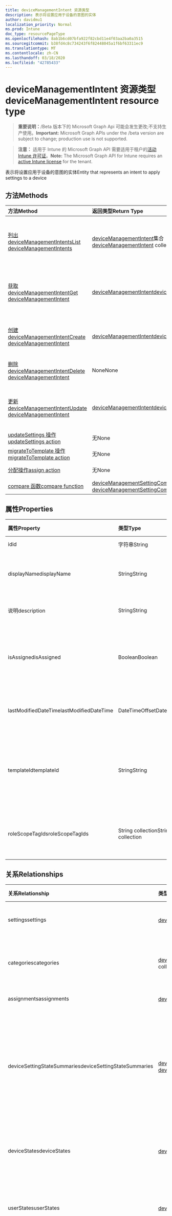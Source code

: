 ```yaml
---
title: deviceManagementIntent 资源类型
description: 表示将设置应用于设备的意图的实体
author: davidmu1
localization_priority: Normal
ms.prod: Intune
doc_type: resourcePageType
ms.openlocfilehash: 8ab1b6cd07bfa922f82cbd11e4f03aa2ba0a3515
ms.sourcegitcommit: b38fd4c8c734243f6f82448045a1f6bf63311ec9
ms.translationtype: MT
ms.contentlocale: zh-CN
ms.lasthandoff: 03/18/2020
ms.locfileid: "42785433"
---
```

# <a name="devicemanagementintent-resource-type"></a><span data-ttu-id="6cd1d-103">deviceManagementIntent 资源类型</span><span class="sxs-lookup"><span data-stu-id="6cd1d-103">deviceManagementIntent resource type</span></span>

> <span data-ttu-id="6cd1d-104">**重要说明：**/Beta 版本下的 Microsoft Graph Api 可能会发生更改;不支持生产使用。</span><span class="sxs-lookup"><span data-stu-id="6cd1d-104">**Important:** Microsoft Graph APIs under the /beta version are subject to change; production use is not supported.</span></span>

> <span data-ttu-id="6cd1d-105">**注意：** 适用于 Intune 的 Microsoft Graph API 需要适用于租户的[活动 Intune 许可证](https://go.microsoft.com/fwlink/?linkid=839381)。</span><span class="sxs-lookup"><span data-stu-id="6cd1d-105">**Note:** The Microsoft Graph API for Intune requires an [active Intune license](https://go.microsoft.com/fwlink/?linkid=839381) for the tenant.</span></span>

<span data-ttu-id="6cd1d-106">表示将设置应用于设备的意图的实体</span><span class="sxs-lookup"><span data-stu-id="6cd1d-106">Entity that represents an intent to apply settings to a device</span></span>

## <a name="methods"></a><span data-ttu-id="6cd1d-107">方法</span><span class="sxs-lookup"><span data-stu-id="6cd1d-107">Methods</span></span>
|<span data-ttu-id="6cd1d-108">方法</span><span class="sxs-lookup"><span data-stu-id="6cd1d-108">Method</span></span>|<span data-ttu-id="6cd1d-109">返回类型</span><span class="sxs-lookup"><span data-stu-id="6cd1d-109">Return Type</span></span>|<span data-ttu-id="6cd1d-110">说明</span><span class="sxs-lookup"><span data-stu-id="6cd1d-110">Description</span></span>|
|:---|:---|:---|
|[<span data-ttu-id="6cd1d-111">列出 deviceManagementIntents</span><span class="sxs-lookup"><span data-stu-id="6cd1d-111">List deviceManagementIntents</span></span>](../api/intune-deviceintent-devicemanagementintent-list.md)|<span data-ttu-id="6cd1d-112">[deviceManagementIntent](../resources/intune-deviceintent-devicemanagementintent.md)集合</span><span class="sxs-lookup"><span data-stu-id="6cd1d-112">[deviceManagementIntent](../resources/intune-deviceintent-devicemanagementintent.md) collection</span></span>|<span data-ttu-id="6cd1d-113">列出[deviceManagementIntent](../resources/intune-deviceintent-devicemanagementintent.md)对象的属性和关系。</span><span class="sxs-lookup"><span data-stu-id="6cd1d-113">List properties and relationships of the [deviceManagementIntent](../resources/intune-deviceintent-devicemanagementintent.md) objects.</span></span>|
|[<span data-ttu-id="6cd1d-114">获取 deviceManagementIntent</span><span class="sxs-lookup"><span data-stu-id="6cd1d-114">Get deviceManagementIntent</span></span>](../api/intune-deviceintent-devicemanagementintent-get.md)|[<span data-ttu-id="6cd1d-115">deviceManagementIntent</span><span class="sxs-lookup"><span data-stu-id="6cd1d-115">deviceManagementIntent</span></span>](../resources/intune-deviceintent-devicemanagementintent.md)|<span data-ttu-id="6cd1d-116">读取[deviceManagementIntent](../resources/intune-deviceintent-devicemanagementintent.md)对象的属性和关系。</span><span class="sxs-lookup"><span data-stu-id="6cd1d-116">Read properties and relationships of the [deviceManagementIntent](../resources/intune-deviceintent-devicemanagementintent.md) object.</span></span>|
|[<span data-ttu-id="6cd1d-117">创建 deviceManagementIntent</span><span class="sxs-lookup"><span data-stu-id="6cd1d-117">Create deviceManagementIntent</span></span>](../api/intune-deviceintent-devicemanagementintent-create.md)|[<span data-ttu-id="6cd1d-118">deviceManagementIntent</span><span class="sxs-lookup"><span data-stu-id="6cd1d-118">deviceManagementIntent</span></span>](../resources/intune-deviceintent-devicemanagementintent.md)|<span data-ttu-id="6cd1d-119">创建新的[deviceManagementIntent](../resources/intune-deviceintent-devicemanagementintent.md)对象。</span><span class="sxs-lookup"><span data-stu-id="6cd1d-119">Create a new [deviceManagementIntent](../resources/intune-deviceintent-devicemanagementintent.md) object.</span></span>|
|[<span data-ttu-id="6cd1d-120">删除 deviceManagementIntent</span><span class="sxs-lookup"><span data-stu-id="6cd1d-120">Delete deviceManagementIntent</span></span>](../api/intune-deviceintent-devicemanagementintent-delete.md)|<span data-ttu-id="6cd1d-121">None</span><span class="sxs-lookup"><span data-stu-id="6cd1d-121">None</span></span>|<span data-ttu-id="6cd1d-122">删除[deviceManagementIntent](../resources/intune-deviceintent-devicemanagementintent.md)。</span><span class="sxs-lookup"><span data-stu-id="6cd1d-122">Deletes a [deviceManagementIntent](../resources/intune-deviceintent-devicemanagementintent.md).</span></span>|
|[<span data-ttu-id="6cd1d-123">更新 deviceManagementIntent</span><span class="sxs-lookup"><span data-stu-id="6cd1d-123">Update deviceManagementIntent</span></span>](../api/intune-deviceintent-devicemanagementintent-update.md)|[<span data-ttu-id="6cd1d-124">deviceManagementIntent</span><span class="sxs-lookup"><span data-stu-id="6cd1d-124">deviceManagementIntent</span></span>](../resources/intune-deviceintent-devicemanagementintent.md)|<span data-ttu-id="6cd1d-125">更新[deviceManagementIntent](../resources/intune-deviceintent-devicemanagementintent.md)对象的属性。</span><span class="sxs-lookup"><span data-stu-id="6cd1d-125">Update the properties of a [deviceManagementIntent](../resources/intune-deviceintent-devicemanagementintent.md) object.</span></span>|
|[<span data-ttu-id="6cd1d-126">updateSettings 操作</span><span class="sxs-lookup"><span data-stu-id="6cd1d-126">updateSettings action</span></span>](../api/intune-deviceintent-devicemanagementintent-updatesettings.md)|<span data-ttu-id="6cd1d-127">无</span><span class="sxs-lookup"><span data-stu-id="6cd1d-127">None</span></span>|<span data-ttu-id="6cd1d-128">尚未记录</span><span class="sxs-lookup"><span data-stu-id="6cd1d-128">Not yet documented</span></span>|
|[<span data-ttu-id="6cd1d-129">migrateToTemplate 操作</span><span class="sxs-lookup"><span data-stu-id="6cd1d-129">migrateToTemplate action</span></span>](../api/intune-deviceintent-devicemanagementintent-migratetotemplate.md)|<span data-ttu-id="6cd1d-130">无</span><span class="sxs-lookup"><span data-stu-id="6cd1d-130">None</span></span>|<span data-ttu-id="6cd1d-131">尚未记录</span><span class="sxs-lookup"><span data-stu-id="6cd1d-131">Not yet documented</span></span>|
|[<span data-ttu-id="6cd1d-132">分配操作</span><span class="sxs-lookup"><span data-stu-id="6cd1d-132">assign action</span></span>](../api/intune-deviceintent-devicemanagementintent-assign.md)|<span data-ttu-id="6cd1d-133">无</span><span class="sxs-lookup"><span data-stu-id="6cd1d-133">None</span></span>|<span data-ttu-id="6cd1d-134">尚未记录</span><span class="sxs-lookup"><span data-stu-id="6cd1d-134">Not yet documented</span></span>|
|[<span data-ttu-id="6cd1d-135">compare 函数</span><span class="sxs-lookup"><span data-stu-id="6cd1d-135">compare function</span></span>](../api/intune-deviceintent-devicemanagementintent-compare.md)|<span data-ttu-id="6cd1d-136">[deviceManagementSettingComparison](../resources/intune-deviceintent-devicemanagementsettingcomparison.md)集合</span><span class="sxs-lookup"><span data-stu-id="6cd1d-136">[deviceManagementSettingComparison](../resources/intune-deviceintent-devicemanagementsettingcomparison.md) collection</span></span>|<span data-ttu-id="6cd1d-137">尚未记录</span><span class="sxs-lookup"><span data-stu-id="6cd1d-137">Not yet documented</span></span>|

## <a name="properties"></a><span data-ttu-id="6cd1d-138">属性</span><span class="sxs-lookup"><span data-stu-id="6cd1d-138">Properties</span></span>
|<span data-ttu-id="6cd1d-139">属性</span><span class="sxs-lookup"><span data-stu-id="6cd1d-139">Property</span></span>|<span data-ttu-id="6cd1d-140">类型</span><span class="sxs-lookup"><span data-stu-id="6cd1d-140">Type</span></span>|<span data-ttu-id="6cd1d-141">说明</span><span class="sxs-lookup"><span data-stu-id="6cd1d-141">Description</span></span>|
|:---|:---|:---|
|<span data-ttu-id="6cd1d-142">id</span><span class="sxs-lookup"><span data-stu-id="6cd1d-142">id</span></span>|<span data-ttu-id="6cd1d-143">字符串</span><span class="sxs-lookup"><span data-stu-id="6cd1d-143">String</span></span>|<span data-ttu-id="6cd1d-144">意向 ID</span><span class="sxs-lookup"><span data-stu-id="6cd1d-144">The intent ID</span></span>|
|<span data-ttu-id="6cd1d-145">displayName</span><span class="sxs-lookup"><span data-stu-id="6cd1d-145">displayName</span></span>|<span data-ttu-id="6cd1d-146">String</span><span class="sxs-lookup"><span data-stu-id="6cd1d-146">String</span></span>|<span data-ttu-id="6cd1d-147">用户给定的显示名称</span><span class="sxs-lookup"><span data-stu-id="6cd1d-147">The user given display name</span></span>|
|<span data-ttu-id="6cd1d-148">说明</span><span class="sxs-lookup"><span data-stu-id="6cd1d-148">description</span></span>|<span data-ttu-id="6cd1d-149">String</span><span class="sxs-lookup"><span data-stu-id="6cd1d-149">String</span></span>|<span data-ttu-id="6cd1d-150">用户提供的说明</span><span class="sxs-lookup"><span data-stu-id="6cd1d-150">The user given description</span></span>|
|<span data-ttu-id="6cd1d-151">isAssigned</span><span class="sxs-lookup"><span data-stu-id="6cd1d-151">isAssigned</span></span>|<span data-ttu-id="6cd1d-152">Boolean</span><span class="sxs-lookup"><span data-stu-id="6cd1d-152">Boolean</span></span>|<span data-ttu-id="6cd1d-153">指示是否将意向分配给用户</span><span class="sxs-lookup"><span data-stu-id="6cd1d-153">Signifies whether or not the intent is assigned to users</span></span>|
|<span data-ttu-id="6cd1d-154">lastModifiedDateTime</span><span class="sxs-lookup"><span data-stu-id="6cd1d-154">lastModifiedDateTime</span></span>|<span data-ttu-id="6cd1d-155">DateTimeOffset</span><span class="sxs-lookup"><span data-stu-id="6cd1d-155">DateTimeOffset</span></span>|<span data-ttu-id="6cd1d-156">上次修改意向的时间</span><span class="sxs-lookup"><span data-stu-id="6cd1d-156">When the intent was last modified</span></span>|
|<span data-ttu-id="6cd1d-157">templateId</span><span class="sxs-lookup"><span data-stu-id="6cd1d-157">templateId</span></span>|<span data-ttu-id="6cd1d-158">String</span><span class="sxs-lookup"><span data-stu-id="6cd1d-158">String</span></span>|<span data-ttu-id="6cd1d-159">创建此目的的模板的 ID （如果有）</span><span class="sxs-lookup"><span data-stu-id="6cd1d-159">The ID of the template this intent was created from (if any)</span></span>|
|<span data-ttu-id="6cd1d-160">roleScopeTagIds</span><span class="sxs-lookup"><span data-stu-id="6cd1d-160">roleScopeTagIds</span></span>|<span data-ttu-id="6cd1d-161">String collection</span><span class="sxs-lookup"><span data-stu-id="6cd1d-161">String collection</span></span>|<span data-ttu-id="6cd1d-162">此实体实例的范围标记列表。</span><span class="sxs-lookup"><span data-stu-id="6cd1d-162">List of Scope Tags for this Entity instance.</span></span>|

## <a name="relationships"></a><span data-ttu-id="6cd1d-163">关系</span><span class="sxs-lookup"><span data-stu-id="6cd1d-163">Relationships</span></span>
|<span data-ttu-id="6cd1d-164">关系</span><span class="sxs-lookup"><span data-stu-id="6cd1d-164">Relationship</span></span>|<span data-ttu-id="6cd1d-165">类型</span><span class="sxs-lookup"><span data-stu-id="6cd1d-165">Type</span></span>|<span data-ttu-id="6cd1d-166">说明</span><span class="sxs-lookup"><span data-stu-id="6cd1d-166">Description</span></span>|
|:---|:---|:---|
|<span data-ttu-id="6cd1d-167">settings</span><span class="sxs-lookup"><span data-stu-id="6cd1d-167">settings</span></span>|<span data-ttu-id="6cd1d-168">[deviceManagementSettingInstance](../resources/intune-deviceintent-devicemanagementsettinginstance.md)集合</span><span class="sxs-lookup"><span data-stu-id="6cd1d-168">[deviceManagementSettingInstance](../resources/intune-deviceintent-devicemanagementsettinginstance.md) collection</span></span>|<span data-ttu-id="6cd1d-169">要应用的所有设置的集合</span><span class="sxs-lookup"><span data-stu-id="6cd1d-169">Collection of all settings to be applied</span></span>|
|<span data-ttu-id="6cd1d-170">categories</span><span class="sxs-lookup"><span data-stu-id="6cd1d-170">categories</span></span>|<span data-ttu-id="6cd1d-171">[deviceManagementIntentSettingCategory](../resources/intune-deviceintent-devicemanagementintentsettingcategory.md)集合</span><span class="sxs-lookup"><span data-stu-id="6cd1d-171">[deviceManagementIntentSettingCategory](../resources/intune-deviceintent-devicemanagementintentsettingcategory.md) collection</span></span>|<span data-ttu-id="6cd1d-172">在意向中设置类别的集合</span><span class="sxs-lookup"><span data-stu-id="6cd1d-172">Collection of setting categories within the intent</span></span>|
|<span data-ttu-id="6cd1d-173">assignments</span><span class="sxs-lookup"><span data-stu-id="6cd1d-173">assignments</span></span>|<span data-ttu-id="6cd1d-174">[deviceManagementIntentAssignment](../resources/intune-deviceintent-devicemanagementintentassignment.md)集合</span><span class="sxs-lookup"><span data-stu-id="6cd1d-174">[deviceManagementIntentAssignment](../resources/intune-deviceintent-devicemanagementintentassignment.md) collection</span></span>|<span data-ttu-id="6cd1d-175">工作分配集合</span><span class="sxs-lookup"><span data-stu-id="6cd1d-175">Collection of assignments</span></span>|
|<span data-ttu-id="6cd1d-176">deviceSettingStateSummaries</span><span class="sxs-lookup"><span data-stu-id="6cd1d-176">deviceSettingStateSummaries</span></span>|<span data-ttu-id="6cd1d-177">[deviceManagementIntentDeviceSettingStateSummary](../resources/intune-deviceintent-devicemanagementintentdevicesettingstatesummary.md)集合</span><span class="sxs-lookup"><span data-stu-id="6cd1d-177">[deviceManagementIntentDeviceSettingStateSummary](../resources/intune-deviceintent-devicemanagementintentdevicesettingstatesummary.md) collection</span></span>|<span data-ttu-id="6cd1d-178">设置及其状态和这些设备的计数，这些设备属于意向中所有设置的对应状态</span><span class="sxs-lookup"><span data-stu-id="6cd1d-178">Collection of settings and their states and counts of devices that belong to corresponding state for all settings within the intent</span></span>|
|<span data-ttu-id="6cd1d-179">deviceStates</span><span class="sxs-lookup"><span data-stu-id="6cd1d-179">deviceStates</span></span>|<span data-ttu-id="6cd1d-180">[deviceManagementIntentDeviceState](../resources/intune-deviceintent-devicemanagementintentdevicestate.md)集合</span><span class="sxs-lookup"><span data-stu-id="6cd1d-180">[deviceManagementIntentDeviceState](../resources/intune-deviceintent-devicemanagementintentdevicestate.md) collection</span></span>|<span data-ttu-id="6cd1d-181">将应用该意向的所有设备的状态的集合</span><span class="sxs-lookup"><span data-stu-id="6cd1d-181">Collection of states of all devices that the intent is applied to</span></span>|
|<span data-ttu-id="6cd1d-182">userStates</span><span class="sxs-lookup"><span data-stu-id="6cd1d-182">userStates</span></span>|<span data-ttu-id="6cd1d-183">[deviceManagementIntentUserState](../resources/intune-deviceintent-devicemanagementintentuserstate.md)集合</span><span class="sxs-lookup"><span data-stu-id="6cd1d-183">[deviceManagementIntentUserState](../resources/intune-deviceintent-devicemanagementintentuserstate.md) collection</span></span>|<span data-ttu-id="6cd1d-184">将应用此意向的所有用户的状态的集合</span><span class="sxs-lookup"><span data-stu-id="6cd1d-184">Collection of states of all users that the intent is applied to</span></span>|
|<span data-ttu-id="6cd1d-185">deviceStateSummary</span><span class="sxs-lookup"><span data-stu-id="6cd1d-185">deviceStateSummary</span></span>|[<span data-ttu-id="6cd1d-186">deviceManagementIntentDeviceStateSummary</span><span class="sxs-lookup"><span data-stu-id="6cd1d-186">deviceManagementIntentDeviceStateSummary</span></span>](../resources/intune-deviceintent-devicemanagementintentdevicestatesummary.md)|<span data-ttu-id="6cd1d-187">属于应用此目的的所有设备的对应状态的设备状态和设备计数的摘要</span><span class="sxs-lookup"><span data-stu-id="6cd1d-187">A summary of device states and counts of devices that belong to corresponding state for all devices that the intent is applied to</span></span>|
|<span data-ttu-id="6cd1d-188">userStateSummary</span><span class="sxs-lookup"><span data-stu-id="6cd1d-188">userStateSummary</span></span>|[<span data-ttu-id="6cd1d-189">deviceManagementIntentUserStateSummary</span><span class="sxs-lookup"><span data-stu-id="6cd1d-189">deviceManagementIntentUserStateSummary</span></span>](../resources/intune-deviceintent-devicemanagementintentuserstatesummary.md)|<span data-ttu-id="6cd1d-190">用户状态和用户计数的摘要，这些用户属于应用该意向的所有用户的相应状态</span><span class="sxs-lookup"><span data-stu-id="6cd1d-190">A summary of user states and counts of users that belong to corresponding state for all users that the intent is applied to</span></span>|

## <a name="json-representation"></a><span data-ttu-id="6cd1d-191">JSON 表示形式</span><span class="sxs-lookup"><span data-stu-id="6cd1d-191">JSON Representation</span></span>
<span data-ttu-id="6cd1d-192">下面是资源的 JSON 表示形式。</span><span class="sxs-lookup"><span data-stu-id="6cd1d-192">Here is a JSON representation of the resource.</span></span>
<!-- {
  "blockType": "resource",
  "keyProperty": "id",
  "@odata.type": "microsoft.graph.deviceManagementIntent"
}
-->
``` json
{
  "@odata.type": "#microsoft.graph.deviceManagementIntent",
  "id": "String (identifier)",
  "displayName": "String",
  "description": "String",
  "isAssigned": true,
  "lastModifiedDateTime": "String (timestamp)",
  "templateId": "String",
  "roleScopeTagIds": [
    "String"
  ]
}
```



